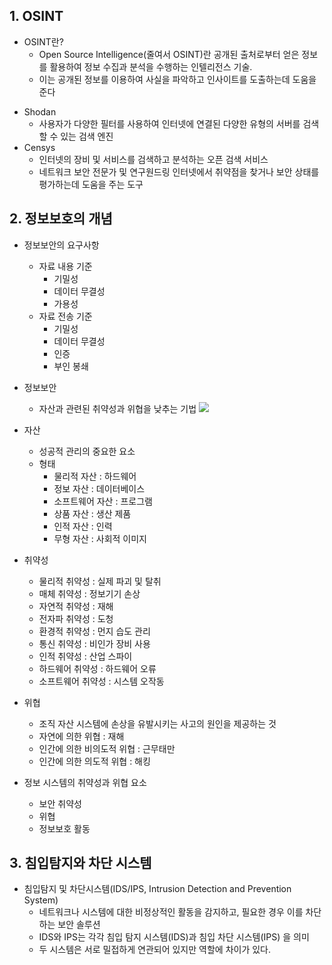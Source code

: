 ## 1. OSINT
- OSINT란?
	-  Open Source Intelligence(줄여서 OSINT)란 공개된 출처로부터 얻은 정보를 활용하여 정보 수집과 분석을 수행하는 인텔리전스 기술.
	* 이는 공개된 정보를 이용하여 사실을 파악하고 인사이트를 도출하는데 도움을 준다
* Shodan
	* 사용자가 다양한 필터를 사용하여 인터넷에 연결된 다양한 유형의 서버를 검색할 수 있는 검색 엔진
* Censys
	* 인터넷의 장비 및 서비스를 검색하고 분석하는 오픈 검색 서비스
	* 네트워크 보안 전문가 및 연구원드링 인터넷에서 취약점을 찾거나 보안 상태를 평가하는데 도움을 주는 도구
## 2. 정보보호의 개념
- 정보보안의 요구사항
	- 자료 내용 기준
		- 기밀성
		- 데이터 무결성
		- 가용성
	- 자료 전송 기준
		- 기밀성
		- 데이터 무결성
		- 인증
		- 부인 봉쇄
- 정보보안
	- 자산과 관련된 취약성과 위협을 낮추는 기법
![](https://i.imgur.com/OXzcVcO.png)

- 자산
	- 성공적 관리의 중요한 요소
	- 형태
		- 물리적 자산 : 하드웨어
		- 정보 자산 :  데이터베이스
		- 소프트웨어 자산 : 프로그램
		- 상품 자산 : 생산 제품
		- 인적 자산 : 인력
		- 무형 자산 : 사회적 이미지
- 취약성
	- 물리적 취약성 : 실제 파괴 및 탈취
	- 매체 취약성 : 정보기기 손상
	- 자연적 취약성 : 재해
	- 전자파 취약성 : 도청
	- 환경적 취약성 : 먼지 습도 관리
	- 통신 취약성 : 비인가 장비 사용
	- 인적 취약성 : 산업 스파이
	- 하드웨어 취약성 : 하드웨어 오류
	- 소프트웨어 취약성 : 시스템 오작동
- 위협
	- 조직 자산 시스템에 손상을 유발시키는 사고의 원인을 제공하는 것
	- 자연에 의한 위협 : 재해
	- 인간에 의한 비의도적 위협 : 근무태만
	- 인간에 의한 의도적 위협 : 해킹
- 정보 시스템의 취약성과 위협 요소
	- 보안 취약성
	- 위협
	- 정보보호 활동

## 3. 침입탐지와 차단 시스템
- 침입탐지 및 차단시스템(IDS/IPS, Intrusion Detection and Prevention System)
	* 네트워크나 시스템에 대한 비정상적인 활동을 감지하고, 필요한 경우 이를 차단하는 보안 솔루션
	* IDS와 IPS는 각각 침입 탐지 시스템(IDS)과 침입 차단 시스템(IPS) 을 의미
	* 두 시스템은 서로 밀접하게 연관되어 있지만 역할에 차이가 있다.